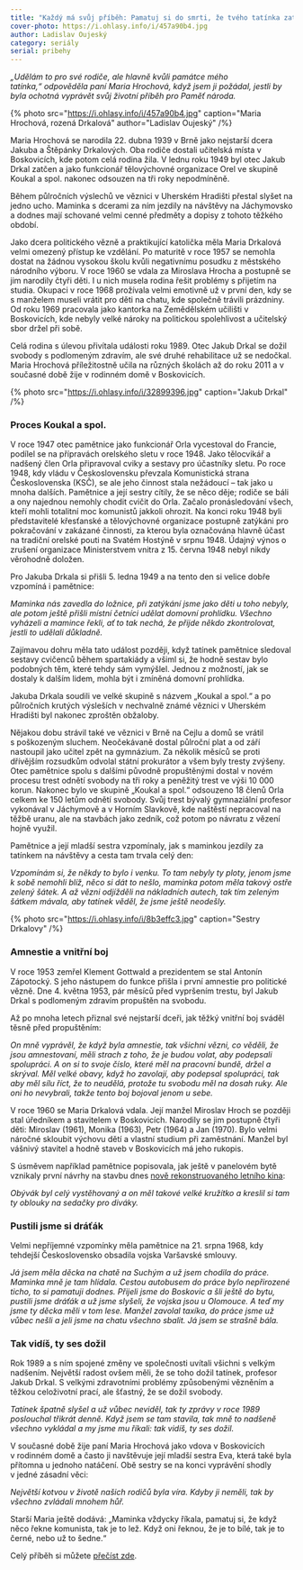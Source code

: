 ```yaml
---
title: "Každý má svůj příběh: Pamatuj si do smrti, že tvého tatínka zatkli komunisti"
cover-photo: https://i.ohlasy.info/i/457a90b4.jpg
author: Ladislav Oujeský
category: seriály
serial: pribehy
---
```


*„Udělám to pro své rodiče, ale hlavně kvůli památce mého tatínka,“ odpověděla paní Maria Hrochová, když jsem ji požádal, jestli by byla ochotná vyprávět svůj životní příběh pro Paměť národa.*

{% photo src="https://i.ohlasy.info/i/457a90b4.jpg" caption="Maria Hrochová, rozená Drkalová" author="Ladislav Oujeský" /%}

Maria Hrochová se narodila 22. dubna 1939 v Brně jako nejstarší dcera Jakuba a Štěpánky Drkalových. Oba rodiče dostali učitelská místa v Boskovicích, kde potom celá rodina žila. V lednu roku 1949 byl otec Jakub Drkal zatčen a jako funkcionář tělovýchovné organizace Orel ve skupině Koukal a spol. nakonec odsouzen na tři roky nepodmíněně. 

Během půlročních výslechů ve věznici v Uherském Hradišti přestal slyšet na jedno ucho. Maminka s dcerami za ním jezdily na návštěvy na Jáchymovsko a dodnes mají schované velmi cenné předměty a dopisy z tohoto těžkého období. 

Jako dcera politického vězně a praktikující katolička měla Maria Drkalová velmi omezený přístup ke vzdělání. Po maturitě v roce 1957 se nemohla dostat na žádnou vysokou školu kvůli negativnímu posudku z městského národního výboru. V roce 1960 se vdala za Miroslava Hrocha a postupně se jim narodily čtyři děti. I u nich musela rodina řešit problémy s přijetím na studia. Okupaci v roce 1968 prožívala velmi emotivně už v první den, kdy se s manželem museli vrátit pro děti na chatu, kde společně trávili prázdniny. Od roku 1969 pracovala jako kantorka na Zemědělském učilišti v Boskovicích, kde nebyly velké nároky na politickou spolehlivost a učitelský sbor držel při sobě. 

Celá rodina s úlevou přivítala události roku 1989. Otec Jakub Drkal se dožil svobody s podlomeným zdravím, ale své druhé rehabilitace už se nedočkal. Maria Hrochová příležitostně učila na různých školách až do roku 2011 a v současné době žije v rodinném domě v Boskovicích.

{% photo src="https://i.ohlasy.info/i/32899396.jpg" caption="Jakub Drkal" /%}

### Proces Koukal a spol.

V roce 1947 otec pamětnice jako funkcionář Orla vycestoval do Francie, podílel se na přípravách orelského sletu v roce 1948. Jako tělocvikář a nadšený člen Orla připravoval cviky a sestavy pro účastníky sletu. Po roce 1948, kdy vládu v Československu převzala Komunistická strana Československa (KSČ), se ale jeho činnost stala nežádoucí – tak jako u mnoha dalších. Pamětnice a její sestry cítily, že se něco děje; rodiče se báli a ony najednou nemohly chodit cvičit do Orla. Začalo pronásledování všech, kteří mohli totalitní moc komunistů jakkoli ohrozit. Na konci roku 1948 byli představitelé křesťanské a tělovýchovné organizace postupně zatýkáni pro pokračování v zakázané činnosti, za kterou byla označována hlavně účast na tradiční orelské pouti na Svatém Hostýně v srpnu 1948. Údajný výnos o zrušení organizace Ministerstvem vnitra z 15. června 1948 nebyl nikdy věrohodně doložen.

Pro Jakuba Drkala si přišli 5. ledna 1949 a na tento den si velice dobře vzpomíná i pamětnice: 

*Maminka nás zavedla do ložnice, při zatýkání jsme jako děti u toho nebyly, ale potom ještě přišli místní četníci udělat domovní prohlídku. Všechno vyházeli a mamince řekli, ať to tak nechá, že přijde někdo zkontrolovat, jestli to udělali důkladně.*

Zajímavou dohru měla tato událost později, když tatínek pamětnice sledoval sestavy cvičenců během spartakiády a všiml si, že hodně sestav bylo podobných těm, které tehdy sám vymýšlel. Jednou z možností, jak se dostaly k dalším lidem, mohla být i zmíněná domovní prohlídka.

Jakuba Drkala soudili ve velké skupině s názvem „Koukal a spol.“ a po půlročních krutých výsleších v nechvalně známé věznici v Uherském Hradišti byl nakonec zproštěn obžaloby.

Nějakou dobu strávil také ve věznici v Brně na Cejlu a domů se vrátil s poškozeným sluchem. Neočekávaně dostal půlroční plat a od září nastoupil jako učitel zpět na gymnázium. Za několik měsíců se proti dřívějším rozsudkům odvolal státní prokurátor a všem byly tresty zvýšeny. Otec pamětnice spolu s dalšími původně propuštěnými dostal v novém procesu trest odnětí svobody na tři roky a peněžitý trest ve výši 10 000 korun. Nakonec bylo ve skupině „Koukal a spol.“ odsouzeno 18 členů Orla celkem ke 150 letům odnětí svobody. Svůj trest bývalý gymnaziální profesor vykonával v Jáchymově a v Horním Slavkově, kde naštěstí nepracoval na těžbě uranu, ale na stavbách jako zedník, což potom po návratu z vězení hojně využil. 

Pamětnice a její mladší sestra vzpomínaly, jak s maminkou jezdily za tatínkem na návštěvy a cesta tam trvala celý den: 

*Vzpomínám si, že někdy to bylo i venku. To tam nebyly ty ploty, jenom jsme k sobě nemohli blíž, něco si dát to nešlo, maminka potom měla takový ostře zelený šátek. A až vězni odjížděli na nákladních autech, tak tím zeleným šátkem mávala, aby tatínek věděl, že jsme ještě neodešly.*

{% photo src="https://i.ohlasy.info/i/8b3effc3.jpg" caption="Sestry Drkalovy" /%}

### Amnestie a vnitřní boj

V roce 1953 zemřel Klement Gottwald a prezidentem se stal Antonín Zápotocký. S jeho nástupem do funkce přišla i první amnestie pro politické vězně. Dne 4. května 1953, pár měsíců před vypršením trestu, byl Jakub Drkal s podlomeným zdravím propuštěn na svobodu. 

Až po mnoha letech přiznal své nejstarší dceři, jak těžký vnitřní boj sváděl těsně před propuštěním:

*On mně vyprávěl, že když byla amnestie, tak všichni vězni, co věděli, že jsou amnestovaní, měli strach z toho, že je budou volat, aby podepsali spolupráci. A on si to svoje číslo, které měl na pracovní bundě, držel a skrýval. Měl velké obavy, když ho zavolají, aby podepsal spolupráci, tak aby měl sílu říct, že to neudělá, protože tu svobodu měl na dosah ruky. Ale oni ho nevybrali, takže tento boj bojoval jenom u sebe.*

V roce 1960 se Maria Drkalová vdala. Její manžel Miroslav Hroch se později stal úředníkem a stavitelem v Boskovicích. Narodily se jim postupně čtyři děti: Miroslav (1961), Monika (1963), Petr (1964) a Jan (1970). Bylo velmi náročné skloubit výchovu dětí a vlastní studium při zaměstnání. Manžel byl vášnivý stavitel a hodně staveb v Boskovicích má jeho rukopis. 

S úsměvem například pamětnice popisovala, jak ještě v panelovém bytě vznikaly první návrhy na stavbu dnes [nově rekonstruovaného letního kina](https://ohlasy.info/clanky/2021/08/letnak-60.html): 

*Obývák byl celý vystěhovaný a on měl takové velké kružítko a kreslil si tam ty oblouky na sedačky pro diváky.*

### Pustili jsme si dráťák

Velmi nepříjemné vzpomínky měla pamětnice na 21. srpna 1968, kdy tehdejší Československo obsadila vojska Varšavské smlouvy. 

*Já jsem měla děcka na chatě na Suchým a už jsem chodila do práce. Maminka mně je tam hlídala. Cestou autobusem do práce bylo nepřirozené ticho, to si pamatuji dodnes. Přijeli jsme do Boskovic a šli ještě do bytu, pustili jsme dráťák a už jsme slyšeli, že vojska jsou u Olomouce. A teď my jsme ty děcka měli v tom lese. Manžel zavolal taxíka, do práce jsme už vůbec nešli a jeli jsme na chatu všechno sbalit. Já jsem se strašně bála.*

### Tak vidíš, ty ses dožil

Rok 1989 a s ním spojené změny ve společnosti uvítali všichni s velkým nadšením. Největší radost ovšem měli, že se toho dožil tatínek, profesor Jakub Drkal. S velkými zdravotními problémy způsobenými vězněním a těžkou celoživotní prací, ale šťastný, že se dožil svobody. 

*Tatínek špatně slyšel a už vůbec neviděl, tak ty zprávy v roce 1989 poslouchal třikrát denně. Když jsem se tam stavila, tak mně to nadšeně všechno vykládal a my jsme mu říkali: tak vidíš, ty ses dožil.*

V současné době žije paní Maria Hrochová jako vdova v Boskovicích v rodinném domě a často ji navštěvuje její mladší sestra Eva, která také byla přítomna u jednoho natáčení. Obě sestry se na konci vyprávění shodly v jedné zásadní věci:

*Největší kotvou v životě našich rodičů byla víra. Kdyby ji neměli, tak by všechno zvládali mnohem hůř.*

Starší Maria ještě dodává: „Maminka vždycky říkala, pamatuj si, že když něco řekne komunista, tak je to lež. Když oni řeknou, že je to bílé, tak je to černé, nebo už to šedne.“

Celý příběh si můžete [přečíst zde](https://www.pametnaroda.cz/cs/hrochova-maria-1939).